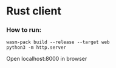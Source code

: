 # Rust client

### How to run:
```
wasm-pack build --release --target web
python3 -m http.server
```
Open localhost:8000 in browser